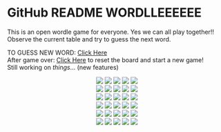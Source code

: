 # GitHub README WORDLLEEEEEE

This is an open wordle game for everyone. Yes we can all play together!!
Observe the current table and try to guess the next word.<br>

TO GUESS NEW WORD: [Click Here](https://github.com/pratyushgguptaa/pratyushgguptaa/issues/new?body=Just+enter+a+5+letter+word+in+the+title+after+%22Guess+%22+and+click+%22Submit+new+issue%22.+You+don%27t+need+to+do+anything+else+%3AD&title=WORDLE%3A+GUESS+) 
<br>
After game over: [Click Here](https://github.com/pratyushgguptaa/pratyushgguptaa/issues/new?title=WORDLE%3A+START+NEW+GAME&body=Dont+change+the+title.+If+the+game+is+over+new+game+will+be+loaded) to reset the board and start a new game!
<br>
Still working on *things*... (new features)

<!-- BOARD START --><div align="center">&nbsp;<img src="https://via.placeholder.com/75/3a3a3c/f?text=S">&nbsp;<img src="https://via.placeholder.com/75/3a3a3c/f?text=P">&nbsp;<img src="https://via.placeholder.com/75/b59f3b/f?text=O">&nbsp;<img src="https://via.placeholder.com/75/b59f3b/f?text=R">&nbsp;<img src="https://via.placeholder.com/75/3a3a3c/f?text=T"><br>&nbsp;<img src="https://via.placeholder.com/75/b59f3b/f?text=A">&nbsp;<img src="https://via.placeholder.com/75/3a3a3c/f?text=D">&nbsp;<img src="https://via.placeholder.com/75/3a3a3c/f?text=I">&nbsp;<img src="https://via.placeholder.com/75/3a3a3c/f?text=E">&nbsp;<img src="https://via.placeholder.com/75/3a3a3c/f?text=U"><br>&nbsp;<img src="https://via.placeholder.com/75/b59f3b/f?text=R">&nbsp;<img src="https://via.placeholder.com/75/538d4e/f?text=O">&nbsp;<img src="https://via.placeholder.com/75/b59f3b/f?text=A">&nbsp;<img src="https://via.placeholder.com/75/3a3a3c/f?text=C">&nbsp;<img src="https://via.placeholder.com/75/3a3a3c/f?text=H"><br>&nbsp;<img src="https://via.placeholder.com/75/3a3a3c/f?text=H">&nbsp;<img src="https://via.placeholder.com/75/3a3a3c/f?text=E">&nbsp;<img src="https://via.placeholder.com/75/3a3a3c/f?text=L">&nbsp;<img src="https://via.placeholder.com/75/3a3a3c/f?text=L">&nbsp;<img src="https://via.placeholder.com/75/b59f3b/f?text=O"><br>&nbsp;<img src="https://via.placeholder.com/75/3a3a3c/f?text=C">&nbsp;<img src="https://via.placeholder.com/75/538d4e/f?text=O">&nbsp;<img src="https://via.placeholder.com/75/538d4e/f?text=R">&nbsp;<img src="https://via.placeholder.com/75/538d4e/f?text=A">&nbsp;<img src="https://via.placeholder.com/75/3a3a3c/f?text=L"><br>&nbsp;<img src="https://via.placeholder.com/75/121213/f?text=+">&nbsp;<img src="https://via.placeholder.com/75/121213/f?text=+">&nbsp;<img src="https://via.placeholder.com/75/121213/f?text=+">&nbsp;<img src="https://via.placeholder.com/75/121213/f?text=+">&nbsp;<img src="https://via.placeholder.com/75/121213/f?text=+"><br></div>
<!-- BOARD END -->
